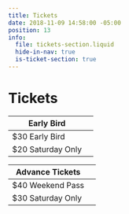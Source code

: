 ```yaml
---
title: Tickets
date: 2018-11-09 14:58:00 -05:00
position: 13
info:
  file: tickets-section.liquid
  hide-in-nav: true
  is-ticket-section: true
---
```


# Tickets

| Early Bird             |                   |
|------------------------|------------------:|
| $30 Early Bird         |                   |
| $20 Saturday Only      |                   |

| Advance Tickets           |                   |
|---------------------------|------------------:|
| $40 Weekend Pass          |                   |
| $30 Saturday Only         |                   |